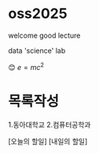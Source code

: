 # oss2025
welcome
good lecture

data 'science' lab

😊
$e=mc^2$
# 목록작성
1.동아대학교
2.컴퓨터공학과

[오늘의 할일]
[내일의 할일]

